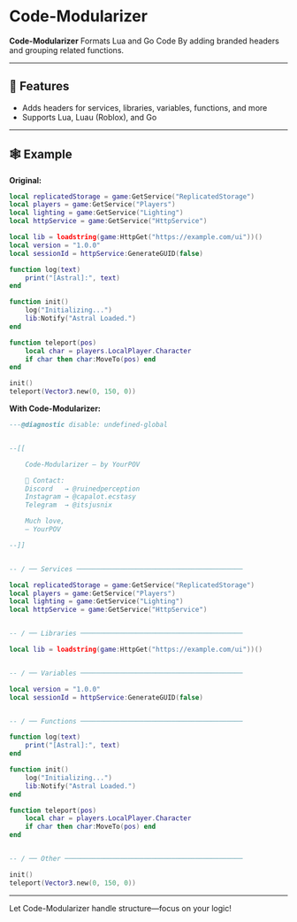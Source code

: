 # Code-Modularizer

**Code-Modularizer** Formats Lua and Go Code By adding branded headers and grouping related functions.

---

## 🚀 Features

- Adds headers for services, libraries, variables, functions, and more
- Supports Lua, Luau (Roblox), and Go

---

## 🕸️ Example

**Original:**
```lua
local replicatedStorage = game:GetService("ReplicatedStorage")
local players = game:GetService("Players")
local lighting = game:GetService("Lighting")
local httpService = game:GetService("HttpService")

local lib = loadstring(game:HttpGet("https://example.com/ui"))()
local version = "1.0.0"
local sessionId = httpService:GenerateGUID(false)

function log(text)
	print("[Astral]:", text)
end

function init()
	log("Initializing...")
	lib:Notify("Astral Loaded.")
end

function teleport(pos)
	local char = players.LocalPlayer.Character
	if char then char:MoveTo(pos) end
end

init()
teleport(Vector3.new(0, 150, 0))

```

**With Code-Modularizer:**
```lua
---@diagnostic disable: undefined-global


--[[

	Code-Modularizer — by YourPOV

	🔗 Contact:
	Discord   → @ruinedperception
	Instagram → @capalot.ecstasy
	Telegram  → @itsjusnix

	Much love,
	— YourPOV

--]]


-- / ── Services ──────────────────────────────────────────

local replicatedStorage = game:GetService("ReplicatedStorage")
local players = game:GetService("Players")
local lighting = game:GetService("Lighting")
local httpService = game:GetService("HttpService")


-- / ── Libraries ─────────────────────────────────────────

local lib = loadstring(game:HttpGet("https://example.com/ui"))()


-- / ── Variables ─────────────────────────────────────────

local version = "1.0.0"
local sessionId = httpService:GenerateGUID(false)


-- / ── Functions ─────────────────────────────────────────

function log(text)
	print("[Astral]:", text)
end

function init()
	log("Initializing...")
	lib:Notify("Astral Loaded.")
end

function teleport(pos)
	local char = players.LocalPlayer.Character
	if char then char:MoveTo(pos) end
end


-- / ── Other ─────────────────────────────────────────────

init()
teleport(Vector3.new(0, 150, 0))

```

---

Let Code-Modularizer handle structure—focus on your logic!
